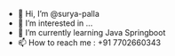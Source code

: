 - 👋 Hi, I’m @surya-palla
- 👀 I’m interested in ...
- 🌱 I’m currently learning Java Springboot
- 📫 How to reach me : +91 7702660343

<!---
surya-palla/surya-palla is a ✨ special ✨ repository because its `README.md` (this file) appears on your GitHub profile.
You can click the Preview link to take a look at your changes.
--->
